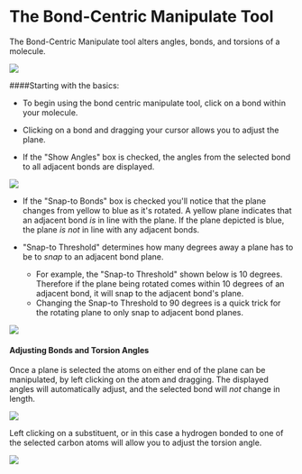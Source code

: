 # The Bond-Centric Manipulate Tool

The Bond-Centric Manipulate tool alters angles, bonds, and torsions of a molecule.

![][1]

[1]: images/3-bond-centric-manipulate-tool/bb1e744d-c5be-45b9-a6ce-b3de75ae47e2.png

####Starting with the basics:

* To begin using the bond centric manipulate tool, click on a bond within your molecule.   

* Clicking on a bond and dragging your cursor allows you to adjust the plane. 

* If the "Show Angles" box is checked, the angles from the selected bond to all adjacent bonds are displayed. 



![][2]

[2]: images/3-bond-centric-manipulate-tool/7da24017-25dd-4b64-83d6-5b9b5feb082c.png

* If the "Snap-to Bonds" box is checked you'll notice that the plane changes from yellow to blue as it's rotated. A yellow plane indicates that an adjacent bond *is* in line with the plane. If the plane depicted is blue, the plane *is not* in line with any adjacent bonds.


* "Snap-to Threshold" determines how many degrees away a plane has to be to *snap* to an adjacent bond plane. 
    * For example, the "Snap-to Threshold" shown below is 10 degrees. Therefore if the plane being rotated comes within 10 degrees of an adjacent bond, it will snap to the adjacent bond's plane. 
    * Changing the Snap-to Threshold to 90 degrees is a quick trick for the rotating plane to only snap to adjacent bond planes.

![][3]

[3]: images/3-bond-centric-manipulate-tool/7e6e3aa4-02e3-4476-8fc9-a8f298e6ee30.png

#### Adjusting Bonds and Torsion Angles

Once a plane is selected the atoms on either end of the plane can be manipulated, by left clicking on the atom and dragging. The displayed angles will automatically adjust, and the selected bond will *not* change in length. 

![][4]

[4]: images/3-bond-centric-manipulate-tool/fbd1fea3-fd8c-42fe-9ea7-f5e6a41b5ceb.png

Left clicking on a substituent, or in this case a hydrogen bonded to one of the selected carbon atoms will allow you to adjust the torsion angle. 

![][5]

[5]: images/3-bond-centric-manipulate-tool/298f626b-051e-4c3f-b53c-693a36201bf9.png